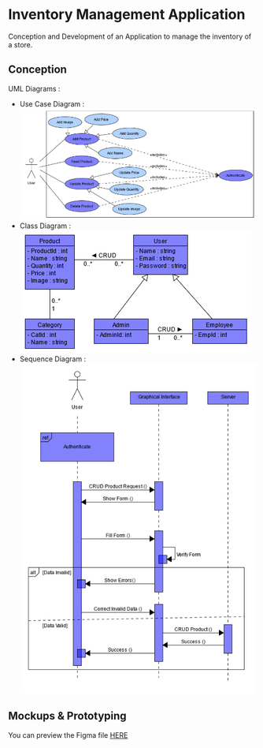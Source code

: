 # Inventory Management Application

Conception and Development of an Application to manage the inventory of a store.

## Conception

UML Diagrams :

- Use Case Diagram :
  ![use case diagram](./assets/use-case-diagram.png)
- Class Diagram :
  ![class diagram](./assets/class-diagram.png)
- Sequence Diagram :
  ![sequence diagram](./assets/sequence-diagram.png)

## Mockups & Prototyping

You can preview the Figma file [HERE](https://www.figma.com/proto/6JTwgooyVt0zsoVSGKk3Ak/Brief-4?node-id=11%3A10&scaling=contain&page-id=0%3A1&starting-point-node-id=11%3A10)
